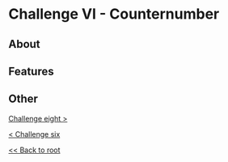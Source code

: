 # Challenge VI - Counternumber
## About
## Features

## Other
[Challenge eight >](../../Haaste7/challengeseven)

[< Challenge six](../../Haaste5/challengefive)

[<< Back to root](https://github.com/SJarno/Schoolproject-Java-Challenges)
